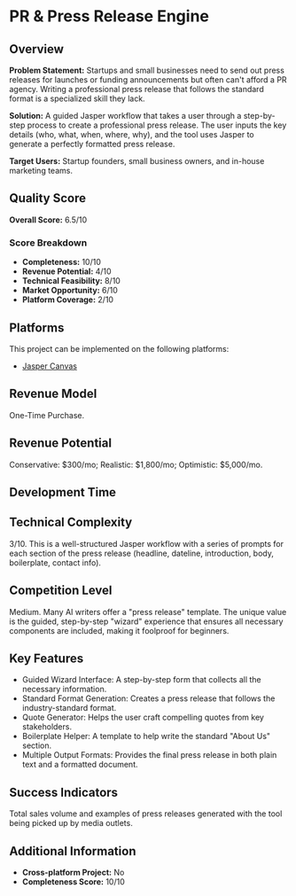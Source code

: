 # PR & Press Release Engine

## Overview
**Problem Statement:** Startups and small businesses need to send out press releases for launches or funding announcements but often can't afford a PR agency. Writing a professional press release that follows the standard format is a specialized skill they lack.

**Solution:** A guided Jasper workflow that takes a user through a step-by-step process to create a professional press release. The user inputs the key details (who, what, when, where, why), and the tool uses Jasper to generate a perfectly formatted press release.

**Target Users:** Startup founders, small business owners, and in-house marketing teams.

## Quality Score
**Overall Score:** 6.5/10

### Score Breakdown
- **Completeness:** 10/10
- **Revenue Potential:** 4/10
- **Technical Feasibility:** 8/10
- **Market Opportunity:** 6/10
- **Platform Coverage:** 2/10

## Platforms
This project can be implemented on the following platforms:
- [Jasper Canvas](./platforms/jasper-canvas/)

## Revenue Model
One-Time Purchase.

## Revenue Potential
Conservative: $300/mo; Realistic: $1,800/mo; Optimistic: $5,000/mo.

## Development Time


## Technical Complexity
3/10. This is a well-structured Jasper workflow with a series of prompts for each section of the press release (headline, dateline, introduction, body, boilerplate, contact info).

## Competition Level
Medium. Many AI writers offer a "press release" template. The unique value is the guided, step-by-step "wizard" experience that ensures all necessary components are included, making it foolproof for beginners.

## Key Features
- Guided Wizard Interface: A step-by-step form that collects all the necessary information.
- Standard Format Generation: Creates a press release that follows the industry-standard format.
- Quote Generator: Helps the user craft compelling quotes from key stakeholders.
- Boilerplate Helper: A template to help write the standard "About Us" section.
- Multiple Output Formats: Provides the final press release in both plain text and a formatted document.

## Success Indicators
Total sales volume and examples of press releases generated with the tool being picked up by media outlets.

## Additional Information
- **Cross-platform Project:** No
- **Completeness Score:** 10/10
